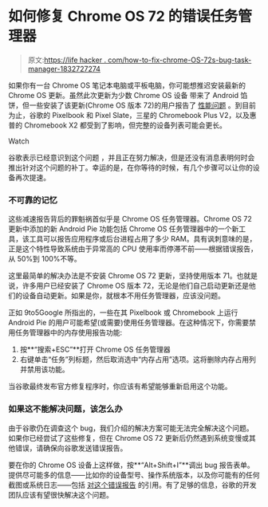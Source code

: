# 如何修复 Chrome OS 72 的错误任务管理器

> 原文:[https://life hacker . com/how-to-fix-chrome-OS-72s-bug-task-manager-1832727274](https://lifehacker.com/how-to-fix-chrome-os-72s-buggy-task-manager-1832727274)

如果你有一台 Chrome OS 笔记本电脑或平板电脑，你可能想推迟安装最新的 Chrome OS 更新。虽然此次更新为少数 Chrome OS 设备 带来了 Android 馅饼，但一些安装了该更新(Chrome OS 版本 72)的用户报告了 [性能问题](https://chromeunboxed.com/android-9-brings-crippling-bug-to-chrome-os-72-what-you-need-to-know/) 。到目前为止，谷歌的 Pixelbook 和 Pixel Slate，三星的 Chromebook Plus V2，以及惠普的 Chromebook X2 都受到了影响，但完整的设备列表可能会更长。

Watch

谷歌表示已经意识到这个问题 ，并且正在努力解决，但是还没有消息表明何时会推出针对这个问题的补丁。幸运的是，在你等待的时候，有几个步骤可以让你的设备再次提速。

### 不可靠的记忆

这些减速报告背后的罪魁祸首似乎是 Chrome OS 任务管理器。Chrome OS 72 更新中添加的新 Android Pie 功能包括 Chrome OS 任务管理器中的一个新工具，该工具可以报告应用程序或后台进程占用了多少 RAM。具有讽刺意味的是，正是这个特性导致系统由于异常高的 CPU 使用率而停滞不前——根据错误报告，从 50%到 100%不等。

这里最简单的解决办法是不安装 Chrome OS 72 更新，坚持使用版本 71。也就是说，许多用户已经安装了 Chrome OS 版本 72，无论是他们自己启动更新还是他们的设备自动更新。如果是你，就根本不用任务管理器，应该没问题。

正如 9to5Google 所指出的，一些在其 Pixelbook 或 Chromebook 上运行 Android Pie 的用户可能希望(或需要)使用任务管理器。在这种情况下，你需要禁用任务管理器中的内存使用报告功能: 

1.  按**“搜索+ESC”**打开 Chrome OS 任务管理器
2.  右键单击“任务”列标题，然后取消选中“内存占用”选项。这将删除内存占用列并禁用该功能。

当谷歌最终发布官方修复程序时，你应该有希望能够重新启用这个功能。

### 如果这不能解决问题，该怎么办

由于谷歌仍在调查这个 bug，我们介绍的解决方案可能无法完全解决这个问题。如果你已经尝试了这些修复，但在 Chrome OS 72 更新后仍然遇到系统变慢或其他错误，请确保向谷歌发送错误报告。

要在你的 Chrome OS 设备上这样做，按**“Alt+Shift+I”**调出 bug 报告表单。提供尽可能多的信息——比如你的设备型号、操作系统版本，以及你可能有的任何截图或系统日志——包括 [对这个错误报告](https://bugs.chromium.org/p/chromium/issues/detail?id=929359) 的引用。有了足够的信息，谷歌的开发团队应该有望很快解决这个问题。